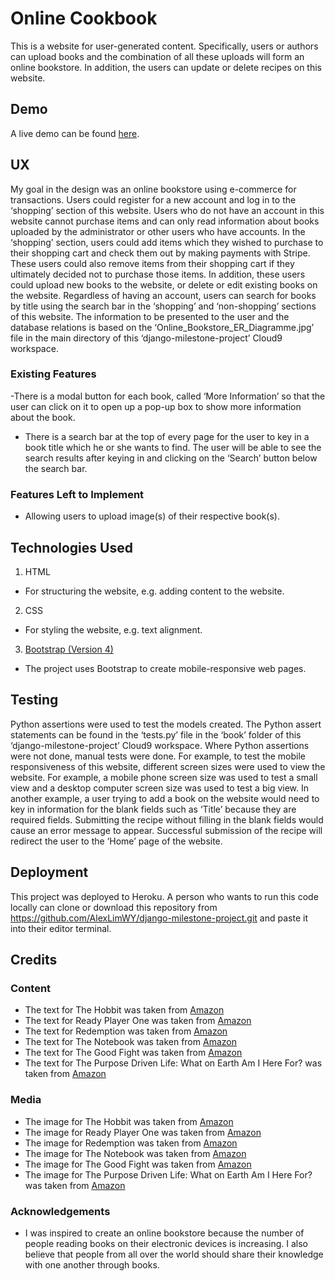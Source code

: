 # Online Cookbook
This is a website for user-generated content. Specifically, users or authors can upload books and the combination of all these uploads will form an online bookstore. In addition, the users can update or delete recipes on this website.

## Demo
A live demo can be found [here](https://alwy-django-assignment.herokuapp.com/).

## UX
My goal in the design was an online bookstore using e-commerce for transactions. Users could register for a new account and log in to the ‘shopping’ section of this website. Users who do not have an account in this website cannot purchase items and can only read information about books uploaded by the administrator or other users who have accounts.
In the ‘shopping’ section, users could add items which they wished to purchase to their shopping cart and check them out by making payments with Stripe. These users could also remove items from their shopping cart if they ultimately decided not to purchase those items. In addition, these users could upload new books to the website, or delete or edit existing books on the website.
Regardless of having an account, users can search for books by title using the search bar in the ‘shopping’ and ‘non-shopping’ sections of this website.
The information to be presented to the user and the database relations is based on the ‘Online_Bookstore_ER_Diagramme.jpg’ file in the main directory of this ‘django-milestone-project’ Cloud9 workspace.
### Existing Features
-There is a modal button for each book, called ‘More Information’ so that the user can click on it to open up a pop-up box to show more information about the book.
- There is a search bar at the top of every page for the user to key in a book title which he or she wants to find. The user will be able to see the search results after keying in and clicking on the ‘Search’ button below the search bar.
### Features Left to Implement
- Allowing users to upload image(s) of their respective book(s).
## Technologies Used
1. HTML
- For structuring the website, e.g. adding content to the website.
2. CSS
- For styling the website, e.g. text alignment.
3. [Bootstrap (Version 4)](https://getbootstrap.com/)
 - The project uses Bootstrap to create mobile-responsive web pages.
## Testing
Python assertions were used to test the models created. The Python assert statements can be found in the ‘tests.py’ file in the ‘book’ folder of this ‘django-milestone-project’ Cloud9 workspace.
Where Python assertions were not done, manual tests were done. For example, to test the mobile responsiveness of this website, different screen sizes were used to view the website. For example, a mobile phone screen size was used to test a small view and a desktop computer screen size was used to test a big view. 
In another example, a user trying to add a book on the website would need to key in information for the blank fields such as ‘Title’ because they are required fields. Submitting the recipe without filling in the blank fields would cause an error message to appear. Successful submission of the recipe will redirect the user to the ‘Home’ page of the website.

## Deployment
This project was deployed to Heroku.
A person who wants to run this code locally can clone or download this repository from https://github.com/AlexLimWY/django-milestone-project.git and paste it into their editor terminal.

## Credits
### Content
- The text for The Hobbit was taken from [Amazon]( https://www.amazon.com/Hobbit-J-R-R-Tolkien/dp/0345339681/ref=sr_1_5?keywords=the+lord+of+the+rings+the+hobbit&qid=1559528811&s=books&sr=1-5)
- The text for Ready Player One was taken from [Amazon](https://www.amazon.com/Ready-Player-One-Ernest-Cline/dp/0307887448/ref=sr_1_1?crid=2J1NJU4FS59BW&keywords=ready+player+one&qid=1559528918&s=books&sprefix=ready+player+one%2Cstripbooks-intl-ship%2C412&sr=1-1)
- The text for Redemption was taken from [Amazon](https://www.amazon.com/Redemption-Memory-Man-Book-5-ebook/dp/B07G87BTJQ/ref=tmm_kin_swatch_0?_encoding=UTF8&qid=1559529075&sr=1-1)
- The text for The Notebook was taken from [Amazon](https://www.amazon.com/Notebook-Nicholas-Sparks/dp/0446676098)
- The text for The Good Fight was taken from [Amazon]( https://www.amazon.com/Good-Fight-Novel-Danielle-Steel/dp/1101884142/ref=sr_1_3?keywords=the+good+fight&qid=1559530787&s=books&sr=1-3)
- The text for The Purpose Driven Life: What on Earth Am I Here For? was taken from [Amazon]( https://www.amazon.com/Purpose-Driven-Life-What-Earth/dp/031033750X/ref=sr_1_1?keywords=the+purpose+driven+life&qid=1559530945&s=books&sr=1-1)

### Media
- The image for The Hobbit was taken from [Amazon]( https://www.amazon.com/Hobbit-J-R-R-Tolkien/dp/0345339681/ref=sr_1_5?keywords=the+lord+of+the+rings+the+hobbit&qid=1559528811&s=books&sr=1-5)
- The image for Ready Player One was taken from [Amazon](https://www.amazon.com/Ready-Player-One-Ernest-Cline/dp/0307887448/ref=sr_1_1?crid=2J1NJU4FS59BW&keywords=ready+player+one&qid=1559528918&s=books&sprefix=ready+player+one%2Cstripbooks-intl-ship%2C412&sr=1-1)
- The image for Redemption was taken from [Amazon](https://www.amazon.com/Redemption-Memory-Man-Book-5-ebook/dp/B07G87BTJQ/ref=tmm_kin_swatch_0?_encoding=UTF8&qid=1559529075&sr=1-1)
- The image for The Notebook was taken from [Amazon](https://www.amazon.com/Notebook-Nicholas-Sparks/dp/0446676098)
- The image for The Good Fight was taken from [Amazon]( https://www.amazon.com/Good-Fight-Novel-Danielle-Steel/dp/1101884142/ref=sr_1_3?keywords=the+good+fight&qid=1559530787&s=books&sr=1-3)
- The image for The Purpose Driven Life: What on Earth Am I Here For? was taken from [Amazon]( https://www.amazon.com/Purpose-Driven-Life-What-Earth/dp/031033750X/ref=sr_1_1?keywords=the+purpose+driven+life&qid=1559530945&s=books&sr=1-1)

### Acknowledgements
- I was inspired to create an online bookstore because the number of people reading books on their electronic devices is increasing. I also believe that people from all over the world should share their knowledge with one another through books.



